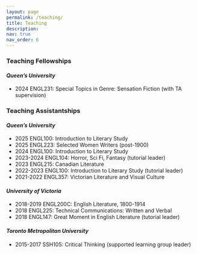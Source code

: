 ```yaml
---
layout: page
permalink: /teaching/
title: Teaching
description: 
nav: true
nav_order: 6
---
```


<h3><b>Teaching Fellowships</b></h3>
<h4><i>Queen’s University</i></h4>
<ul>
  <li>2024  ENGL231: Special Topics in Genre: Sensation Fiction (with TA supervision)</li>
</ul>

<h3><b>Teaching Assistantships</b></h3>
<h4><i>Queen’s University</i></h4>
<ul>
  <li>2025  ENGL100: Introduction to Literary Study</li>
  <li>2025	ENGL223: Selected Women Writers (post-1900)</li>
  <li>2024	ENGL100: Introduction to Literary Study</li>
  <li>2023-2024	ENGL104: Horror, Sci Fi, Fantasy (tutorial leader)</li>
  <li>2023	ENGL215: Canadian Literature</li>
  <li>2022-2023	ENGL100: Introduction to Literary Study (tutorial leader)</li>
  <li>2021-2022	ENGL357: Victorian Literature and Visual Culture</li>
</ul>
<h4><i>University of Victoria</i></h4>
<ul>
  <li>2018-2019	ENGL200C: English Literature, 1800-1914</li>
  <li>2018	ENGL225: Technical Communications: Written and Verbal</li>
  <li>2018	ENGL147: Great Moment in English Literature (tutorial leader)</li>
</ul>
<h4><i>Toronto Metropolitan University</i></h4>
<ul>
  <li>2015-2017	SSH105: Critical Thinking (supported learning group leader)</li>
</ul>
